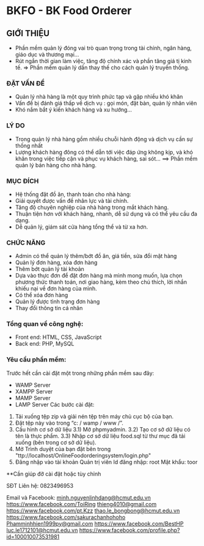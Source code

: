 
# BKFO - BK Food Orderer
## GIỚI THIỆU
- Phần mềm quản lý đóng vai trò
quan trọng trong tài chính, ngân
hàng, giáo dục và thương mại…
- Rút ngắn thời gian làm việc, tăng
độ chính xác và phần tăng giá tị
kinh tế.
=> Phần mềm quản lý dần thay
thế cho cách quản lý truyền thống.
### ĐẶT VẤN ĐỀ
- Quản lý nhà hàng là một quy
trình phức tạp và gặp nhiều khó
khăn
- Vấn đề bị đánh giá thấp về dịch
vụ : gọi món, đặt bàn, quản lý
nhân viên
- Khó nắm bắt ý kiến khách hàng
và xu hướng…
### LÝ DO
- Trong quản lý nhà hàng gồm
nhiều chuỗi hành động và dịch vụ
cần sự thống nhất
- Lượng khách hàng đông có thể
dẫn tới việc đáp ứng không kịp,
và khó khăn trong việc tiếp cận và
phục vụ khách hàng, sai sót…
==> Phần mềm quản lý bán hàng
cho nhà hàng.

### MỤC ĐÍCH
- Hệ thống đặt đồ ăn, thanh toán cho nhà hàng:
- Giải quyết được vấn đề nhân lực và tài chính.
- Tăng độ chuyên nghiệp của nhà hàng trong mắt khách hàng.
- Thuận tiện hơn với khách hàng, nhanh, dễ sử dụng và có thể yêu cầu đa
dạng.
- Dễ quản lý, giám sát cửa hàng tổng thể và từ xa hơn.

### CHỨC NĂNG
- Admin có thể quản lý thêm/bớt đồ ăn, giá tiền, sửa đổi mặt hàng
- Quản lý đơn hàng, xóa đơn hàng
- Thêm bớt quản lý tài khoản
- Dựa vào thực đơn để đặt đơn hàng mà mình mong muốn, lựa chọn phương thức thanh toán, nơi giao hàng, kèm theo chú thích, lời nhắn khiếu nại về đơn hàng của mình.
- Có thể xóa đơn hàng
- Quản lý được tình trạng đơn hàng
- Thay đổi thông tin cá nhân
### Tổng quan về công nghệ:
- Front end: HTML, CSS, JavaScript
- Back end: PHP, MySQL
### Yêu cầu phần mềm:
Trước hết cần cài đặt một trong những phần mềm sau đây: 
- WAMP Server
- XAMPP Server
- MAMP Server
- LAMP Server
Các bước cài đặt:
1) Tải xuống tệp zip và giải nén tệp trên máy chủ cục bộ của bạn.
2) Đặt tệp này vào trong “c: / wamp / www /”.
3) Cấu hình cơ sở dữ liệu
      3.1) Mở phpmyadmin.
      3.2) Tạo cơ sở dữ liệu có tên là thực phẩm.
      3.3) Nhập cơ sở dữ liệu food.sql từ thư mục đã tải xuống (bên trong cơ sở dữ liệu).
4) Mở Trình duyệt của bạn đặt bên trong "ttp://localhost/OnlineFoodorderingsystem/login.php"
5) Đăng nhập vào tài khoản Quản trị viên
Id đăng nhập: root
Mật khẩu: toor

**Cần giúp đỡ cài đặt hoặc tùy chỉnh

SĐT Liên hệ: 
0823496953

Email và Facebook:
minh.nguyenlinhdang@hcmut.edu.vn	https://www.facebook.com/ToiRing
thieng4010@gmail.com	https://www.facebook.com/pt.Kzz
thao.le_bongbong@hcmut.edu.vn	https://www.facebook.com/sakurachanhohoho
Phamminhhien1999py@gmail.com	https://www.facebook.com/BestHP
luc.le1712101@hcmut.edu.vn	https://www.facebook.com/profile.php?id=100010073531981

